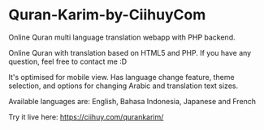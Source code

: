 # Quran-Karim-by-CiihuyCom
Online Quran multi language translation webapp with PHP backend.

Online Quran with translation based on HTML5 and PHP.
If you have any question, feel free to contact me :D

It's optimised for mobile view. Has language change feature, theme selection, and options for changing Arabic and translation text sizes.

Available languages are: English, Bahasa Indonesia, Japanese and French

Try it live here: https://ciihuy.com/qurankarim/
